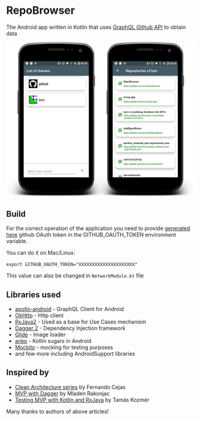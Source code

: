# RepoBrowser
The Android app written in Kotlin that uses [GraphQL Github API](https://developer.github.com/v4/) to obtain data

![Screenshots](/img/repobrowser_screens.png?raw=true "RepoBrowser screenshots")


## Build

For the correct operation of the application you need to provide [generated here](https://github.com/settings/tokens/) github OAuth token in the GITHUB_OAUTH_TOKEN environment variable.

You can do it on Mac/Linux:
```
export GITHUB_OAUTH_TOKEN="XXXXXXXXXXXXXXXXXXXXX"

```

This value can also be changed in `NetworkModule.kt` file

## Libraries used

* [apollo-android](https://github.com/apollographql/apollo-android) - GraphQL Client for Android
* [OkHttp](https://github.com/square/okhttp) - Http client
* [RxJava2](https://github.com/ReactiveX/RxJava) - Used as a base for Use Cases mechanism
* [Dagger 2](https://github.com/google/dagger) - Dependency Injection framework
* [Glide](https://github.com/bumptech/glide) - Image loader
* [anko](https://github.com/Kotlin/anko) - Kotlin sugars in Android
* [Mockito](https://site.mockito.org/) - mocking for testing purposes
* and few more including AndroidSupport libraries

## Inspired by

* [Clean Architecture series](https://fernandocejas.com/2018/05/07/architecting-android-reloaded/) by Fernando Cejas
* [MVP with Dagger](https://proandroiddev.com/mvp-with-dagger-2-11-847d52c27c5a) by Mladen Rakonjac
* [Testing MVP with Kotlin and RxJava](https://android.jlelse.eu/complete-example-of-testing-mvp-architecture-with-kotlin-and-rxjava-part-3-df4cf3838581_) by Tamás Kozmér

Many thanks to authors of above articles!



